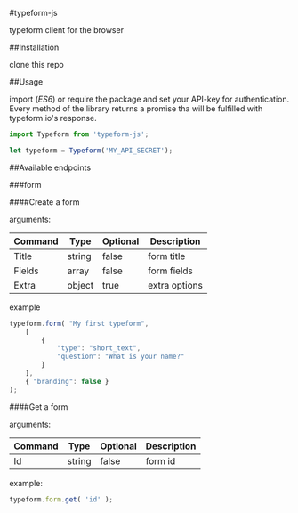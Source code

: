 #typeform-js

typeform client for the browser

##Installation

clone this repo

##Usage

import (*ES6*) or require the package and set your API-key for authentication.
Every method of the library returns a promise tha will be fulfilled with
typeform.io's response.

```javascript
import Typeform from 'typeform-js';

let typeform = Typeform('MY_API_SECRET');
```

##Available endpoints

###form

####Create a form

arguments:

| Command | Type | Optional | Description |
| --- | --- | --- | --- |
| Title  | string | false | form title |
| Fields | array  | false | form fields |
| Extra  | object | true | extra options |

example

```javascript
typeform.form( "My first typeform",
    [
        {
            "type": "short_text",
            "question": "What is your name?"
        }
    ],
	{ "branding": false }
);
```

####Get a form

arguments:

| Command | Type | Optional | Description |
| --- | --- | --- | --- |
| Id  | string | false | form id |

example:

```javascript
typeform.form.get( 'id' );
```